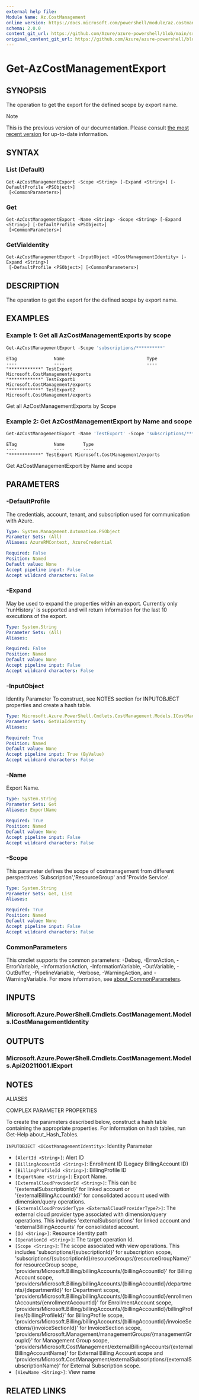 ```yaml
---
external help file: 
Module Name: Az.CostManagement
online version: https://docs.microsoft.com/powershell/module/az.costmanagement/get-azcostmanagementexport
schema: 2.0.0
content_git_url: https://github.com/Azure/azure-powershell/blob/main/src/CostManagement/help/Get-AzCostManagementExport.md
original_content_git_url: https://github.com/Azure/azure-powershell/blob/main/src/CostManagement/help/Get-AzCostManagementExport.md
---
```


# Get-AzCostManagementExport

## SYNOPSIS
The operation to get the export for the defined scope by export name.

> [!NOTE]
>This is the previous version of our documentation. Please consult [the most recent version](/powershell/module/az.costmanagement/get-azcostmanagementexport) for up-to-date information.

## SYNTAX

### List (Default)
```
Get-AzCostManagementExport -Scope <String> [-Expand <String>] [-DefaultProfile <PSObject>]
 [<CommonParameters>]
```

### Get
```
Get-AzCostManagementExport -Name <String> -Scope <String> [-Expand <String>] [-DefaultProfile <PSObject>]
 [<CommonParameters>]
```

### GetViaIdentity
```
Get-AzCostManagementExport -InputObject <ICostManagementIdentity> [-Expand <String>]
 [-DefaultProfile <PSObject>] [<CommonParameters>]
```

## DESCRIPTION
The operation to get the export for the defined scope by export name.

## EXAMPLES

### Example 1: Get all AzCostManagementExports by scope
```powershell
Get-AzCostManagementExport -Scope 'subscriptions/**********'
```

```output
ETag              Name                               Type
----              ----                               ----
"************" TestExport                         Microsoft.CostManagement/exports
"************" TestExport1                        Microsoft.CostManagement/exports
"************" TestExport2                        Microsoft.CostManagement/exports
```

Get all AzCostManagementExports by Scope

### Example 2: Get AzCostManagementExport by Name and scope
```powershell
Get-AzCostManagementExport -Name 'TestExport' -Scope 'subscriptions/**********'
```

```output
ETag              Name       Type
----              ----       ----
"************" TestExport Microsoft.CostManagement/exports
```

Get AzCostManagementExport by Name and scope

## PARAMETERS

### -DefaultProfile
The credentials, account, tenant, and subscription used for communication with Azure.

```yaml
Type: System.Management.Automation.PSObject
Parameter Sets: (All)
Aliases: AzureRMContext, AzureCredential

Required: False
Position: Named
Default value: None
Accept pipeline input: False
Accept wildcard characters: False
```

### -Expand
May be used to expand the properties within an export.
Currently only 'runHistory' is supported and will return information for the last 10 executions of the export.

```yaml
Type: System.String
Parameter Sets: (All)
Aliases:

Required: False
Position: Named
Default value: None
Accept pipeline input: False
Accept wildcard characters: False
```

### -InputObject
Identity Parameter
To construct, see NOTES section for INPUTOBJECT properties and create a hash table.

```yaml
Type: Microsoft.Azure.PowerShell.Cmdlets.CostManagement.Models.ICostManagementIdentity
Parameter Sets: GetViaIdentity
Aliases:

Required: True
Position: Named
Default value: None
Accept pipeline input: True (ByValue)
Accept wildcard characters: False
```

### -Name
Export Name.

```yaml
Type: System.String
Parameter Sets: Get
Aliases: ExportName

Required: True
Position: Named
Default value: None
Accept pipeline input: False
Accept wildcard characters: False
```

### -Scope
This parameter defines the scope of costmanagement from different perspectives 'Subscription','ResourceGroup' and 'Provide Service'.

```yaml
Type: System.String
Parameter Sets: Get, List
Aliases:

Required: True
Position: Named
Default value: None
Accept pipeline input: False
Accept wildcard characters: False
```

### CommonParameters
This cmdlet supports the common parameters: -Debug, -ErrorAction, -ErrorVariable, -InformationAction, -InformationVariable, -OutVariable, -OutBuffer, -PipelineVariable, -Verbose, -WarningAction, and -WarningVariable. For more information, see [about_CommonParameters](http://go.microsoft.com/fwlink/?LinkID=113216).

## INPUTS

### Microsoft.Azure.PowerShell.Cmdlets.CostManagement.Models.ICostManagementIdentity

## OUTPUTS

### Microsoft.Azure.PowerShell.Cmdlets.CostManagement.Models.Api20211001.IExport

## NOTES

ALIASES

COMPLEX PARAMETER PROPERTIES

To create the parameters described below, construct a hash table containing the appropriate properties. For information on hash tables, run Get-Help about_Hash_Tables.


`INPUTOBJECT <ICostManagementIdentity>`: Identity Parameter
  - `[AlertId <String>]`: Alert ID
  - `[BillingAccountId <String>]`: Enrollment ID (Legacy BillingAccount ID)
  - `[BillingProfileId <String>]`: BillingProfile ID
  - `[ExportName <String>]`: Export Name.
  - `[ExternalCloudProviderId <String>]`: This can be '{externalSubscriptionId}' for linked account or '{externalBillingAccountId}' for consolidated account used with dimension/query operations.
  - `[ExternalCloudProviderType <ExternalCloudProviderType?>]`: The external cloud provider type associated with dimension/query operations. This includes 'externalSubscriptions' for linked account and 'externalBillingAccounts' for consolidated account.
  - `[Id <String>]`: Resource identity path
  - `[OperationId <String>]`: The target operation Id.
  - `[Scope <String>]`: The scope associated with view operations. This includes 'subscriptions/{subscriptionId}' for subscription scope, 'subscriptions/{subscriptionId}/resourceGroups/{resourceGroupName}' for resourceGroup scope, 'providers/Microsoft.Billing/billingAccounts/{billingAccountId}' for Billing Account scope, 'providers/Microsoft.Billing/billingAccounts/{billingAccountId}/departments/{departmentId}' for Department scope, 'providers/Microsoft.Billing/billingAccounts/{billingAccountId}/enrollmentAccounts/{enrollmentAccountId}' for EnrollmentAccount scope, 'providers/Microsoft.Billing/billingAccounts/{billingAccountId}/billingProfiles/{billingProfileId}' for BillingProfile scope, 'providers/Microsoft.Billing/billingAccounts/{billingAccountId}/invoiceSections/{invoiceSectionId}' for InvoiceSection scope, 'providers/Microsoft.Management/managementGroups/{managementGroupId}' for Management Group scope, 'providers/Microsoft.CostManagement/externalBillingAccounts/{externalBillingAccountName}' for External Billing Account scope and 'providers/Microsoft.CostManagement/externalSubscriptions/{externalSubscriptionName}' for External Subscription scope.
  - `[ViewName <String>]`: View name

## RELATED LINKS

